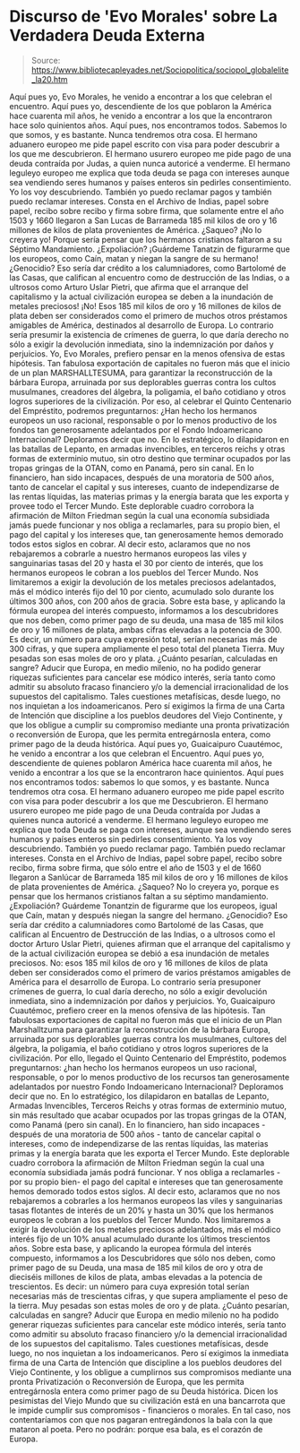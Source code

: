 # Discurso de 'Evo Morales' sobre La Verdadera Deuda Externa

> Source: https://www.bibliotecapleyades.net/Sociopolitica/sociopol_globalelite_la20.htm

Aquí pues yo, Evo Morales, he venido a
encontrar a los que celebran el encuentro.
Aquí pues yo, descendiente de los que poblaron la América hace cuarenta
mil años, he venido a encontrar a los que la encontraron hace solo
quinientos años.
Aquí pues, nos encontramos todos. Sabemos lo que somos, y es bastante.
Nunca tendremos otra cosa.
El hermano aduanero europeo me pide papel escrito con visa para poder
descubrir a los que me descubrieron. El hermano usurero europeo me pide
pago de una deuda contraída por Judas, a quien nunca autoricé a venderme.
El hermano leguleyo europeo me explica que toda deuda se paga con
intereses aunque sea vendiendo seres humanos y países enteros sin
pedirles consentimiento. Yo los voy descubriendo.
También yo puedo
reclamar pagos y también puedo reclamar intereses.
Consta en
el Archivo de Indias, papel sobre papel, recibo sobre recibo y firma sobre firma,
que solamente entre el año 1503 y 1660 llegaron a San Lucas de Barrameda
185 mil kilos de oro y 16 millones de kilos de plata provenientes de
América.
¿Saqueo? ¡No lo creyera yo! Porque sería pensar que los hermanos
cristianos faltaron a su Séptimo Mandamiento.
¿Expoliación? ¡Guárdeme Tanatzin de figurarme que los europeos, como
Caín, matan y niegan la sangre de su hermano!
¿Genocidio? Eso sería dar crédito a los calumniadores, como Bartolomé de
las Casas, que califican al encuentro como de destrucción de las Indias,
o a ultrosos como Arturo Uslar Pietri, que afirma que el arranque del
capitalismo y la actual civilización europea se deben a la inundación de
metales preciosos!
¡No! Esos 185 mil kilos de oro y 16 millones de kilos de plata deben ser
considerados como el primero de muchos otros préstamos amigables de
América, destinados al desarrollo de Europa. Lo contrario sería presumir
la existencia de crímenes de guerra, lo que daría derecho no sólo a
exigir la devolución inmediata, sino la indemnización por daños y
perjuicios.
Yo, Evo Morales, prefiero pensar en la menos ofensiva de estas hipótesis.
Tan fabulosa exportación de capitales no fueron más que el inicio de un
plan MARSHALLTESUMA, para garantizar la reconstrucción de la bárbara
Europa, arruinada por sus deplorables guerras contra los cultos
musulmanes, creadores del álgebra, la poligamia, el baño cotidiano y
otros logros superiores de la civilización.
Por eso, al celebrar el Quinto Centenario del Empréstito, podremos
preguntarnos: ¿Han hecho los hermanos europeos un uso racional,
responsable o por lo menos productivo de los fondos tan generosamente
adelantados por el Fondo Indoamericano Internacional?
Deploramos decir que no.
En lo estratégico, lo dilapidaron en las batallas de Lepanto, en armadas
invencibles, en terceros reichs y otras formas de exterminio mutuo, sin
otro destino que terminar ocupados por las tropas gringas de la OTAN,
como en Panamá, pero sin canal.
En lo financiero, han sido incapaces, después de una moratoria de 500
años, tanto de cancelar el capital y sus intereses, cuanto de
independizarse de las rentas líquidas, las materias primas y la energía
barata que les exporta y provee todo el Tercer Mundo.
Este deplorable cuadro corrobora la afirmación de Milton Friedman según
la cual una economía subsidiada jamás puede funcionar y nos obliga a
reclamarles, para su propio bien, el pago del capital y los intereses
que, tan generosamente hemos demorado todos estos siglos en cobrar.
Al decir esto, aclaramos que no nos rebajaremos a cobrarle a nuestro
hermanos europeos las viles y sanguinarias tasas del 20 y hasta el 30
por ciento de interés, que los hermanos europeos le cobran a los pueblos
del Tercer Mundo.
Nos limitaremos a exigir la devolución de los metales
preciosos adelantados, más el módico interés fijo del 10 por ciento,
acumulado solo durante los últimos 300 años, con 200 años de gracia.
Sobre esta base, y aplicando la fórmula europea del interés compuesto,
informamos a los descubridores que nos deben, como primer pago de su
deuda, una masa de 185 mil kilos de oro y 16 millones de plata, ambas
cifras elevadas a la potencia de 300. Es decir, un número para cuya
expresión total, serían necesarias más de 300 cifras, y que supera
ampliamente el peso total del planeta Tierra.
Muy pesadas son esas moles de oro y plata. ¿Cuánto pesarían, calculadas
en sangre?
Aducir que Europa, en medio milenio, no ha podido generar riquezas
suficientes para cancelar ese módico interés, sería tanto como admitir
su absoluto fracaso financiero y/o la demencial irracionalidad de los
supuestos del capitalismo.
Tales cuestiones metafísicas, desde luego, no nos inquietan a los
indoamericanos.
Pero sí exigimos la firma de una Carta de Intención que discipline a los
pueblos deudores del Viejo Continente, y que los obligue a cumplir su
compromiso mediante una pronta privatización o reconversión de Europa,
que les permita entregárnosla entera, como primer pago de la deuda
histórica.
Aquí pues yo,
Guaicaipuro Cuautémoc, he venido a
encontrar a los que celebran el Encuentro.
Aquí pues yo, descendiente de quienes
poblaron América hace cuarenta mil años, he venido a encontrar a los que
se la encontraron hace quinientos.
Aquí pues nos encontramos todos: sabemos lo
que somos, y es bastante. Nunca tendremos otra cosa.
El hermano aduanero europeo me pide papel escrito con visa para poder
descubrir a los que me Descubrieron. El hermano usurero europeo me pide
pago de una Deuda contraída por Judas a quienes nunca autoricé a
venderme. El hermano leguleyo europeo me explica que toda Deuda se paga
con intereses, aunque sea vendiendo seres humanos y países enteros sin
pedirles consentimiento. Ya los voy descubriendo.
También yo puedo reclamar pago. También puedo reclamar intereses.
Consta en
el Archivo de Indias, papel sobre
papel, recibo sobre recibo, firma sobre firma, que sólo entre el año de
1503 y el de 1660 llegaron a Sanlúcar de Barrameda 185 mil kilos de oro
y 16 millones de kilos de plata provenientes de América.
¿Saqueo? No lo creyera yo, porque es pensar
que los hermanos cristianos faltan a su séptimo mandamiento.
¿Expoliación? Guárdeme Tonantzin de
figurarme que los europeos, igual que Caín, matan y después niegan la
sangre del hermano.
¿Genocidio? Eso sería dar crédito a
calumniadores como Bartolomé de las Casas, que califican al Encuentro de
Destrucción de las Indias, o a ultrosos como el doctor Arturo Uslar
Pietri, quienes afirman que el arranque del capitalismo y de la actual
civilización europea se debió a esa inundación de metales preciosos.
No: esos 185 mil kilos de oro y 16 millones de kilos de plata deben ser
considerados como el primero de varios préstamos amigables de América
para el desarrollo de Europa. Lo contrario sería presuponer crímenes de
guerra, lo cual daría derecho, no sólo a exigir devolución inmediata,
sino a indemnización por daños y perjuicios.
Yo, Guaicaipuro Cuautémoc, prefiero creer en
la menos ofensiva de las hipótesis.
Tan fabulosas exportaciones de capital no
fueron más que el inicio de un Plan Marshalltzuma para garantizar la
reconstrucción de la bárbara Europa, arruinada por sus deplorables
guerras contra los musulmanes, cultores del álgebra, la poligamia, el
baño cotidiano y otros logros superiores de la civilización.
Por ello, llegado el Quinto Centenario del Empréstito, podemos
preguntarnos: ¿han hecho los hermanos europeos un uso racional,
responsable, o por lo menos productivo de los recursos tan generosamente
adelantados por nuestro Fondo Indoamericano Internacional?
Deploramos decir que no.
En lo estratégico, los dilapidaron en
batallas de Lepanto, Armadas Invencibles, Terceros Reichs y otras formas
de exterminio mutuo, sin más resultado que acabar ocupados por las
tropas gringas de la OTAN, como Panamá (pero sin canal).
En lo financiero, han sido incapaces -
después de una moratoria de 500 años - tanto de cancelar capital o
intereses, como de independizarse de las rentas líquidas, las materias
primas y la energía barata que les exporta el Tercer Mundo.
Este deplorable cuadro corrobora la afirmación de Milton Friedman según
la cual una economía subsidiada jamás podrá funcionar. Y nos obliga a
reclamarles -por su propio bien- el pago del capital e intereses que tan
generosamente hemos demorado todos estos siglos.
Al decir esto, aclaramos que no nos
rebajaremos a cobrarles a los hermanos europeos las viles y sanguinarias
tasas flotantes de interés de un 20% y hasta un 30% que los hermanos
europeos le cobran a los pueblos del Tercer Mundo. Nos limitaremos a
exigir la devolución de los metales preciosos adelantados, más el módico
interés fijo de un 10% anual acumulado durante los últimos trescientos
años.
Sobre esta base, y aplicando la europea fórmula del interés compuesto,
informamos a los Descubridores que sólo nos deben, como primer pago de
su Deuda, una masa de 185 mil kilos de oro y otra de dieciséis millones
de kilos de plata, ambas elevadas a la potencia de trescientos.
Es decir: un número para cuya expresión
total serían necesarias más de trescientas cifras, y que supera
ampliamente el peso de la tierra. Muy pesadas son estas moles de oro y
de plata. ¿Cuánto pesarían, calculadas en sangre?
Aducir que Europa en medio milenio no ha podido generar riquezas
suficientes para cancelar este módico interés, sería tanto como admitir
su absoluto fracaso financiero y/o la demencial irracionalidad de los
supuestos del capitalismo.
Tales cuestiones metafísicas, desde luego,
no nos inquietan a los indoamericanos.
Pero sí exigimos la inmediata firma de una
Carta de Intención que discipline a los pueblos deudores del Viejo
Continente, y los obligue a cumplirnos sus compromisos mediante una
pronta Privatización o Reconversión de Europa, que les permita
entregárnosla entera como primer pago de su Deuda histórica.
Dicen los pesimistas del Viejo Mundo que
su civilización está en una bancarrota
que le impide cumplir sus compromisos - financieros o morales. En tal
caso, nos contentaríamos con que nos pagaran entregándonos la bala con
la que mataron al poeta.
Pero no podrán: porque esa bala, es el corazón de Europa.
